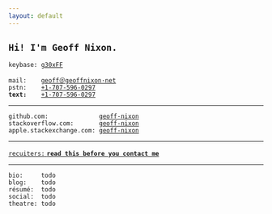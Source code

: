 ```yaml
---
layout: default
---
```


## `Hi! I'm Geoff Nixon.`  

`keybase: `[`g30xFF`](https://keybase.io/g30xFF)  

`mail:    `[`geoff＠geoffnixon·net`](mailto:type-that-out,do-not-copy-paste)  
`pstn:    `[`+1-707-596-0297`](tel:+17075960297)  
**`text:    `**[`+1-707-596-0297`](sms:+17075960297)  

---

`github.com:              `[`geoff-nixon`](https://github.com/geoff-nixon)  
`stackoverflow.com:       `[`geoff-nixon`](https://stackoverflow.com/users/2351351/geoff-nixon)  
`apple.stackexchange.com: `[`geoff-nixon`](https://apple.stackexchange.com/users/65379/geoff-nixon)

---

[`recuiters:` **`read this before you contact me`**](https://www.quora.com/Has-anyone-ever-turned-down-a-job-offer-from-Google-If-so-why/answer/Geoff-Nixon-3)

---

`bio:     todo`  
`blog:    todo`  
`résumé:  todo`  
`social:  todo`  
`theatre: todo`  
